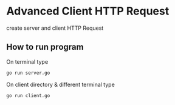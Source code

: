 # Advanced Client HTTP Request

create server and client HTTP Request

## How to run program

On terminal type 
```sh
go run server.go
```

On client directory & different terminal type 
```sh
go run client.go
```



